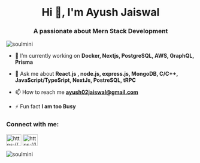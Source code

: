<h1 align="center">Hi 👋, I'm Ayush Jaiswal</h1>
<h3 align="center">A passionate about Mern Stack Development</h3>


<p align="left"> <img src="https://komarev.com/ghpvc/?username=soulmini&label=Profile%20views&color=0e75b6&style=flat" alt="soulmini" /> </p>

- 🌱 I’m currently working on **Docker, Nextjs, PostgreSQL, AWS, GraphQL, Prisma**

- 💬 Ask me about **React.js , node.js, express.js, MongoDB, C/C++, JavaScript/TypeSript, NextJs, PostreSQL, tRPC**

- 📫 How to reach me **ayush02jaiswal@gmail.com**

- ⚡ Fun fact **I am too Busy**

<h3 align="left">Connect with me:</h3>
<p align="left">
<a href="https://linkedin.com/in/https://www.linkedin.com/in/ayush-jaiswal-6ab94b200/" target="blank"><img align="center" src="https://raw.githubusercontent.com/rahuldkjain/github-profile-readme-generator/master/src/images/icons/Social/linked-in-alt.svg" alt="https://www.linkedin.com/in/ayush-jaiswal-6ab94b200/" height="30" width="40" /></a>
<a href="https://www.leetcode.com/https://leetcode.com/ayushjaiswal6999/" target="blank"><img align="center" src="https://raw.githubusercontent.com/rahuldkjain/github-profile-readme-generator/master/src/images/icons/Social/leet-code.svg" alt="https://leetcode.com/ayushjaiswal6999/" height="30" width="40" /></a>
</p>

<p><img align="center" src="https://github-readme-stats.vercel.app/api/top-langs?username=soulmini&show_icons=true&locale=en&layout=compact" alt="soulmini" /></p>
